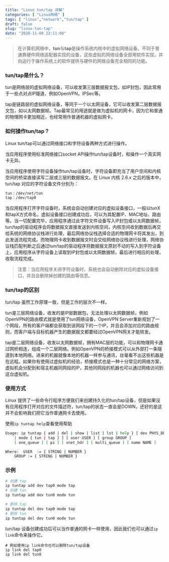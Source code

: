 ```yaml
---
title: "Linux tun/tap 详解"
categories: [ "Linux网络" ]
tags: [ "linux","network","tun/tap" ]
draft: false
slug: "linux-tun-tap"
date: "2020-11-08 22:11:00"
---
```


> 在计算机网络中，**tun**与**tap**是操作系统内核中的虚拟网络设备。不同于普通靠硬件网络适配器实现的设备，这些虚拟的网络设备全部用软件实现，并向运行于操作系统上的软件提供与硬件的网络设备完全相同的功能。

### tun/tap是什么？

tun是网络层的虚拟网络设备，可以收发第三层数据报文包，如IP封包，因此常用于一些点对点IP隧道，例如OpenVPN，IPSec等。

tap是链路层的虚拟网络设备，等同于一个以太网设备，它可以收发第二层数据报文包，如以太网数据帧。Tap最常见的用途就是做为虚拟机的网卡，因为它和普通的物理网卡更加相近，也经常用作普通机器的虚拟网卡。

### 如何操作tun/tap？

Linux tun/tap可以通过网络接口和字符设备两种方式进行操作。

当应用程序使用标准网络接口socket API操作tun/tap设备时，和操作一个真实网卡无异。

当应用程序使用字符设备操作tun/tap设备时，字符设备即充当了用户空间和内核空间的桥梁直接读写二层或三层的数据报文。在 Linux 内核 2.6.x 之后的版本中，tun/tap 对应的字符设备文件分别为：

```bash
tun：/dev/net/tun
tap：/dev/tap0
```

当应用程序打开字符设备时，系统会自动创建对应的虚拟设备接口，一般以tunX和tapX方式命名，虚拟设备接口创建成功后，可以为其配置IP、MAC地址、路由等。当一切配置完毕，应用程序通过此字符文件设备写入IP封包或以太网数据帧，tun/tap的驱动程序会将数据报文直接发送到内核空间，内核空间收到数据后再交给系统的网络协议栈进行处理，最后网络协议栈选择合适的物理网卡将其发出，到此发送流程完成。而物理网卡收到数据报文时会交给网络协议栈进行处理，网络协议栈匹配判断之后通过tun/tap的驱动程序将数据报文原封不动的写入到字符设备上，应用程序从字符设备上读取到IP封包或以太网数据帧，最后进行相应的处理，收取流程完成。

> 注意：当应用程序关闭字符设备时，系统也会自动删除对应的虚拟设备接口，并且会删除掉创建的路由等信息。

### tun/tap的区别

tun/tap 虽然工作原理一致，但是工作的层次不一样。

tun是三层网络设备，收发的是IP层数据包，无法处理以太网数据帧，例如OpenVPN的路由模式就是使用了tun网络设备，OpenVPN Server重新规划了一个网段，所有的客户端都会获取到该网段下的一个IP，并且会添加对应的路由规则，而客户端与目标机器产生的数据报文都要经过OpenVPN网关才能转发。

tap是二层网络设备，收发以太网数据帧，拥有MAC层的功能，可以和物理网卡通过网桥相连，组成一个二层网络。例如OpenVPN的桥接模式可以从外部打一条隧道到本地网络。进来的机器就像本地的机器一样参与通讯，丝毫看不出这些机器是在远程。如果你有使用过虚拟机的经验，桥接模式也是一种十分常见的网络方案，虚拟机会分配到和宿主机器同网段的IP，其他同网段的机器也可以通过网络访问到这台虚拟机。

### 使用方式

Linux 提供了一些命令行程序方便我们来创建持久化的tun/tap设备，但是如果没有应用程序打开对应的文件描述符，tun/tap的状态一直会是DOWN，还好的是这并不会影响我们把它当作普通网卡去使用。

使用`ip tuntap help`查看使用帮助

```bash
Usage: ip tuntap { add | del | show | list | lst | help } [ dev PHYS_DEV ]
	[ mode { tun | tap } ] [ user USER ] [ group GROUP ]
	[ one_queue ] [ pi ] [ vnet_hdr ] [ multi_queue ] [ name NAME ]

Where:	USER  := { STRING | NUMBER }
	GROUP := { STRING | NUMBER }
```

### 示例

```bash
# 创建 tap 
ip tuntap add dev tap0 mode tap 
# 创建 tun
ip tuntap add dev tun0 mode tun 

# 删除 tap
ip tuntap del dev tap0 mode tap
# 删除 tun
ip tuntap del dev tun0 mode tun 
```

tun/tap 设备创建成功后可以当作普通的网卡一样使用，因此我们也可以通过`ip link`命令来操作它。

``` shell
# 例如使用ip link命令也可以删除tun/tap设备
ip link del tap0
ip link del tun0
```